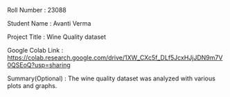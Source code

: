 Roll Number       :   23088

Student Name      :   Avanti Verma

Project Title     :   Wine Quality dataset

Google Colab Link :   https://colab.research.google.com/drive/1XW_CXc5f_DLf5JcxHJjJDN9m7V0QSEoQ?usp=sharing

Summary(Optional) :   The wine quality dataset was analyzed with various plots and graphs.

